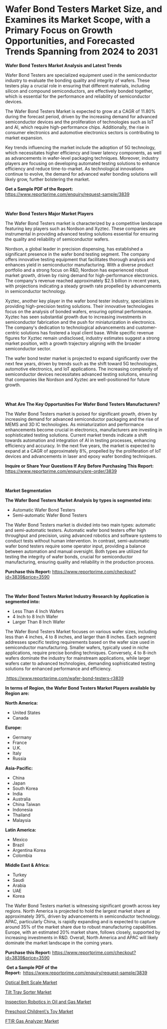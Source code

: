 <p><h1>Wafer Bond Testers Market Size, and Examines its Market Scope, with a Primary Focus on Growth Opportunities, and Forecasted Trends Spanning from 2024 to 2031</h1></p><p><strong>Wafer Bond Testers Market Analysis and Latest Trends</strong></p>
<p><p>Wafer Bond Testers are specialized equipment used in the semiconductor industry to evaluate the bonding quality and integrity of wafers. These testers play a crucial role in ensuring that different materials, including silicon and compound semiconductors, are effectively bonded together, which is essential for the performance and reliability of semiconductor devices. </p><p>The Wafer Bond Testers Market is expected to grow at a CAGR of 11.80% during the forecast period, driven by the increasing demand for advanced semiconductor devices and the proliferation of technologies such as IoT and AI, which require high-performance chips. Additionally, the rise in consumer electronics and automotive electronics sectors is contributing to market expansion. </p><p>Key trends influencing the market include the adoption of 5G technology, which necessitates higher efficiency and lower latency components, as well as advancements in wafer-level packaging techniques. Moreover, industry players are focusing on developing automated testing solutions to enhance efficiency and reduce time-to-market. As technological innovations continue to evolve, the demand for advanced wafer bonding solutions will likely grow, further bolstering the market.</p></p>
<p><strong>Get a Sample PDF of the Report:&nbsp;</strong> <a href="https://www.reportprime.com/enquiry/request-sample/3839">https://www.reportprime.com/enquiry/request-sample/3839</a></p>
<p>&nbsp;</p>
<p><strong>Wafer Bond Testers Major Market Players</strong></p>
<p><p>The Wafer Bond Testers market is characterized by a competitive landscape featuring key players such as Nordson and Xyztec. These companies are instrumental in providing advanced testing solutions essential for ensuring the quality and reliability of semiconductor wafers.</p><p>Nordson, a global leader in precision dispensing, has established a significant presence in the wafer bond testing segment. The company offers innovative testing equipment that facilitates thorough analysis and enhances yield in semiconductor manufacturing. With a diverse product portfolio and a strong focus on R&D, Nordson has experienced robust market growth, driven by rising demand for high-performance electronics. The company's revenue reached approximately $2.5 billion in recent years, with projections indicating a steady growth rate propelled by advancements in semiconductor technology.</p><p>Xyztec, another key player in the wafer bond tester industry, specializes in providing high-precision testing solutions. Their innovative technologies focus on the analysis of bonded wafers, ensuring optimal performance. Xyztec has seen substantial growth due to increasing investments in semiconductor fabrication and the push for miniaturization in electronics. The company's dedication to technological advancements and customer-centric solutions has fostered a loyal client base. While specific revenue figures for Xyztec remain undisclosed, industry estimates suggest a strong market position, with a growth trajectory aligning with the broader semiconductor sector.</p><p>The wafer bond tester market is projected to expand significantly over the next few years, driven by trends such as the shift toward 5G technologies, automotive electronics, and IoT applications. The increasing complexity of semiconductor devices necessitates advanced testing solutions, ensuring that companies like Nordson and Xyztec are well-positioned for future growth.</p></p>
<p>&nbsp;</p>
<p><strong>What Are The Key Opportunities For Wafer Bond Testers Manufacturers?</strong></p>
<p><p>The Wafer Bond Testers market is poised for significant growth, driven by increasing demand for advanced semiconductor packaging and the rise of MEMS and 3D IC technologies. As miniaturization and performance enhancements become crucial in electronics, manufacturers are investing in sophisticated testing solutions. Current market trends indicate a shift towards automation and integration of AI in testing processes, enhancing efficiency and accuracy. In the next five years, the market is expected to expand at a CAGR of approximately 8%, propelled by the proliferation of IoT devices and advancements in laser and epoxy wafer bonding techniques.</p></p>
<p><strong>Inquire or Share Your Questions If Any Before Purchasing This Report:</strong> <a href="https://www.reportprime.com/enquiry/pre-order/3839">https://www.reportprime.com/enquiry/pre-order/3839</a></p>
<p>&nbsp;</p>
<p><strong>Market Segmentation</strong></p>
<p><strong>The Wafer Bond Testers Market Analysis by types is segmented into:</strong></p>
<p><ul><li>Automatic Wafer Bond Testers</li><li>Semi-automatic Wafer Bond Testers</li></ul></p>
<p><p>The Wafer Bond Testers market is divided into two main types: automatic and semi-automatic testers. Automatic wafer bond testers offer high throughput and precision, using advanced robotics and software systems to conduct tests without human intervention. In contrast, semi-automatic wafer bond testers require some operator input, providing a balance between automation and manual oversight. Both types are utilized for testing the integrity of wafer bonds, crucial for semiconductor manufacturing, ensuring quality and reliability in the production process.</p></p>
<p><strong>Purchase this Report:&nbsp;</strong><a href="https://www.reportprime.com/checkout?id=3839&price=3590">https://www.reportprime.com/checkout?id=3839&price=3590</a></p>
<p>&nbsp;</p>
<p><strong>The Wafer Bond Testers Market Industry Research by Application is segmented into:</strong></p>
<p><ul><li>Less Than 4 Inch Wafers</li><li>4 Inch to 8 Inch Wafer</li><li>Larger Than 8 Inch Wafer</li></ul></p>
<p><p>The Wafer Bond Testers Market focuses on various wafer sizes, including less than 4 inches, 4 to 8 inches, and larger than 8 inches. Each segment addresses specific testing requirements based on the wafer size used in semiconductor manufacturing. Smaller wafers, typically used in niche applications, require precise bonding techniques. Conversely, 4 to 8-inch wafers dominate the industry for mainstream applications, while larger wafers cater to advanced technologies, demanding sophisticated testing solutions for enhanced performance and efficiency.</p></p>
<p><a href="https://www.reportprime.com/wafer-bond-testers-r3839">&nbsp;https://www.reportprime.com/wafer-bond-testers-r3839</a></p>
<p><strong>In terms of Region, the Wafer Bond Testers Market Players available by Region are:</strong></p>
<p>
    <p> <strong> North America: </strong>
        <ul>
            <li>United States</li>
            <li>Canada</li>
        </ul>
        </p> 
    <p> <strong> Europe: </strong>
        <ul>
            <li>Germany</li>
            <li>France</li>
            <li>U.K.</li>
            <li>Italy</li>
            <li>Russia</li>
        </ul>
        </p> 
    <p> <strong> Asia-Pacific: </strong>
        <ul>
            <li>China</li>
            <li>Japan</li>
            <li>South Korea</li>
            <li>India</li>
            <li>Australia</li>
            <li>China Taiwan</li>
            <li>Indonesia</li>
            <li>Thailand</li>
            <li>Malaysia</li>
        </ul>
        </p> 
    <p> <strong> Latin America: </strong>
        <ul>
            <li>Mexico</li>
            <li>Brazil</li>
            <li>Argentina Korea</li>
            <li>Colombia</li>
        </ul>
        </p> 
    <p> <strong> Middle East & Africa: </strong>
        <ul>
            <li>Turkey</li>
            <li>Saudi</li>
            <li>Arabia</li>
            <li>UAE</li>
            <li>Korea</li>
        </ul>
    </p>
    </p>
<p><p>The Wafer Bond Testers market is witnessing significant growth across key regions. North America is projected to hold the largest market share at approximately 39%, driven by advancements in semiconductor technology. APAC, particularly China, is rapidly expanding and is expected to capture around 35% of the market share due to robust manufacturing capabilities. Europe, with an estimated 20% market share, follows closely, supported by increasing investments in R&D. Overall, North America and APAC will likely dominate the market landscape in the coming years.</p></p>
<p><strong>Purchase this Report: </strong><a href="https://www.reportprime.com/checkout?id=3839&price=3590">https://www.reportprime.com/checkout?id=3839&price=3590</a></p>
<p>&nbsp;<strong>Get a Sample PDF of the Report:&nbsp;&nbsp;</strong><a href="https://www.reportprime.com/enquiry/request-sample/3839">https://www.reportprime.com/enquiry/request-sample/3839</a></p>
<p><strong></strong></p>
<p><p><a href="https://www.linkedin.com/pulse/optical-belt-scale-market-size-growing-cagr-149-report-covers-3vtbf?trackingId=vgNfDG8hRVezMF2a3Ahaww%3D%3D">Optical Belt Scale Market</a></p><p><a href="https://www.linkedin.com/pulse/global-tilt-tray-sorter-market-sector2024-2031-metrics-strategic-de4jf?trackingId=cjTNqmCUS1%2BDzXBKpGtlpQ%3D%3D">Tilt Tray Sorter Market</a></p><p><a href="https://issuu.com/reportprime-2/docs/inspection-robotics-in-oil-and-gas-_e0973f3468eda5">Inspection Robotics in Oil and Gas Market</a></p><p><a href="https://issuu.com/reportprime-2/docs/preschool-childrens-toy-market-size_87361f53cde703">Preschool Children\'s Toy Market</a></p><p><a href="https://www.linkedin.com/pulse/how-regional-global-trends-shaping-ftir-gas-analyzer-market-yv2nf?trackingId=fY76UPUZTt%2B1dC%2Fu%2BihaMg%3D%3D">FTIR Gas Analyzer Market</a></p></p>